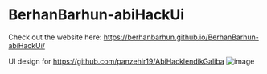 # BerhanBarhun-abiHackUi
Check out the website here: https://berhanbarhun.github.io/BerhanBarhun-abiHackUi/

UI design for https://github.com/panzehir19/AbiHacklendikGaliba
![image](https://user-images.githubusercontent.com/74106636/125432307-4898a6af-f624-458d-9a6b-95a4f8015665.png)

